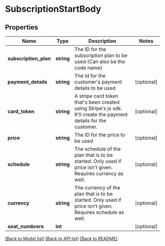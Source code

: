 # SubscriptionStartBody

## Properties
Name | Type | Description | Notes
------------ | ------------- | ------------- | -------------
**subscription_plan** | **string** | The ID for the subscription plan to be used (Can also be the code name) | 
**payment_details** | **string** | The Id for the customer&#x27;s payment details to be used | [optional] 
**card_token** | **string** | A stripe card token that&#x27;s been created using Stripe&#x27;s js sdk. It&#x27;ll create the payment details for the customer. | [optional] 
**price** | **string** | The ID for the price to be used | [optional] 
**schedule** | **string** | The schedule of the plan that is to be started. Only used if price isn&#x27;t given. Requires currency as well. | [optional] 
**currency** | **string** | The currency of the plan that is to be started. Only used if price isn&#x27;t given. Requires schedule as well. | [optional] 
**seat_numbrers** | **int** |  | [optional] 

[[Back to Model list]](../../README.md#documentation-for-models) [[Back to API list]](../../README.md#documentation-for-api-endpoints) [[Back to README]](../../README.md)

